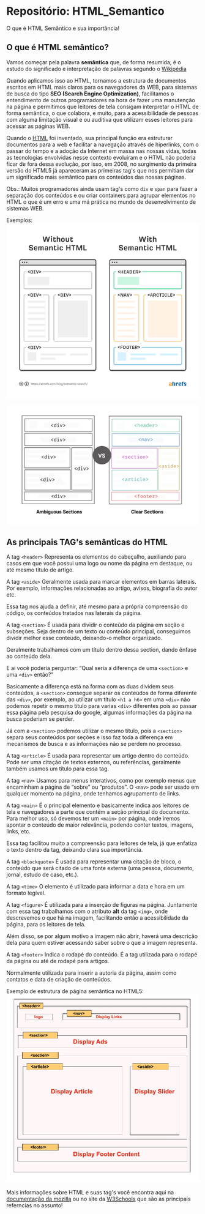 # Repositório: HTML_Semantico
O que é HTML Semântico e sua importância!

## O que é HTML semântico?
Vamos começar pela palavra **semântica** que, de forma resumida, é o estudo do significado e interpretação de palavras segundo o [Wikipédia](https://pt.wikipedia.org/wiki/Sem%C3%A2ntica) 

Quando aplicamos isso ao HTML, tornamos a estrutura de documentos escritos em HTML mais claros para os navegadores da WEB, para sistemas de busca do tipo **SEO (Search Engine Optimization)**, facilitamos o entendimento de outros programadores na hora de fazer uma manutenção na página e permitimos que leitores de tela consigam interpretar o HTML de forma semântica, o que colabora, e muito, para a acessibilidade de pessoas com alguma limitação visual e ou auditiva que utilizam esses leitores para acessar as páginas WEB.

Quando o [HTML](https://www.w3schools.com/html/) foi inventado, sua principal função era estruturar documentos para a web e facilitar a navegação através de hiperlinks, com o passar do tempo e a adoção da Internet em massa nas nossas vidas, todas as tecnologias envolvidas nesse contexto evoluiram e o HTML não poderia ficar de fora dessa evolução, por isso, em 2008, no surgimento da primeira versão do HTML5 já apareceram as primeiras tag's que nos permitiam dar um significado mais semântico para os conteúdos das nossas páginas.

Obs.: Muitos programadores ainda usam tag's como `div` e `span` para fazer a separação dos conteúdos e ou criar containers para agrupar elementos no HTML o que é um erro e uma má prática no mundo de desenvolvimento de sistemas WEB.

Exemplos:
![Project Gif](./images/semantic-search-1.webp)

![Project Gif](./images/semantica_HTML.jpeg)

## As principais TAG's semânticas do HTML

A tag `<header>`
Representa os elementos do cabeçalho, auxiliando para casos em que você possui uma logo ou nome da página em destaque, ou até mesmo título de artigo.

A tag `<aside>`
Geralmente usada para marcar elementos em barras laterais. Por exemplo, informações relacionadas ao artigo, avisos, biografia do autor etc.

Essa tag nos ajuda a definir, até mesmo para a própria compreensão do código, os conteúdos tratados nas laterais da página.

A tag `<section>`
É usada para dividir o conteúdo da página em seção e subseções. Seja dentro de um texto ou conteúdo principal, conseguimos dividir melhor esse conteúdo, deixando-o melhor organizado.

Geralmente trabalhamos com um título dentro dessa section, dando ênfase ao conteúdo dela.

E ai você poderia perguntar: “Qual seria a diferença de uma `<section>` e uma `<div>` então?”

Basicamente a diferença está na forma com as duas dividem seus conteúdos, a `<section>` consegue separar os conteúdos de forma diferente das `<div>`, por exemplo, ao utilizar um título `<h1 a h6>` em uma `<div>` não podemos repetir o mesmo titulo para varias `<div>` diferentes pois ao passar essa página pela pesquisa do google, algumas informações da página na busca poderiam se perder.

Já com a `<section>` podemos utilizar o mesmo título, pois a `<section>` separa seus conteúdos por seções e isso faz toda a diferença em mecanismos de busca e as informações não se perdem no processo.
  
A tag `<article>`
É usada para representar um artigo dentro do conteúdo. Pode ser uma citação de textos externos, ou referências, geralmente também usamos um título para essa tag.

A tag `<nav>`
Usamos para menus interativos, como por exemplo menus que encaminham a página de “sobre” ou “produtos”. O `<nav>` pode ser usado em qualquer momento na página, onde tenhamos agrupamento de links.
  
A tag `<main>`
É o principal elemento e basicamente indica aos leitores de tela e navegadores a parte que contém a seção principal do documento. Para melhor uso, só devemos ter um `<main>` por página, onde iremos apontar o conteúdo de maior relevância, podendo conter textos, imagens, links, etc.

Essa tag facilitou muito a compreensão para leitores de tela, já que enfatiza o texto dentro da tag, deixando clara sua importância.

A tag `<blockquote>`
É usada para representar uma citação de bloco, o conteúdo que será citado de uma fonte externa (uma pessoa, documento, jornal, estudo de caso, etc.).
  
A tag `<time>`
O elemento <time> é utilizado para informar a data e hora em um formato legível.

A tag `<figure>`
É utilizada para a inserção de figuras na página. Juntamente com essa tag trabalhamos com o atributo **alt** da tag `<img>`, onde descrevemos o que há na imagem, facilitando então a acessibilidade da página, para os leitores de tela.

Além disso, se por algum motivo a imagem não abrir, haverá uma descrição dela para quem estiver acessando saber sobre o que a imagem representa.

A tag `<footer>`
Indica o rodapé do conteúdo. É a tag utilizada para o rodapé da página ou até de rodapé para artigos.

Normalmente utilizada para inserir a autoria da página, assim como contatos e data de criação de conteúdos.

Exemplo de estrutura de página semântica no HTML5:
![Project Gif](./images/head_and_footer.jpeg)
  
Mais informações sobre HTML e suas tag's você encontra aqui na [documentação da mozilla](https://developer.mozilla.org/pt-BR/docs/Web/HTML/Element) ou no site da [W3Schools](https://www.w3schools.com/html/) que são as principais referncias no assunto!
